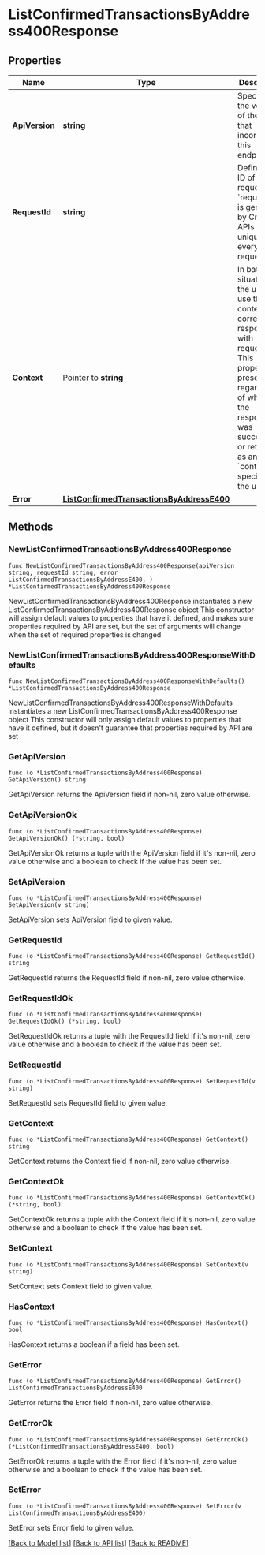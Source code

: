 # ListConfirmedTransactionsByAddress400Response

## Properties

Name | Type | Description | Notes
------------ | ------------- | ------------- | -------------
**ApiVersion** | **string** | Specifies the version of the API that incorporates this endpoint. | 
**RequestId** | **string** | Defines the ID of the request. The &#x60;requestId&#x60; is generated by Crypto APIs and it&#39;s unique for every request. | 
**Context** | Pointer to **string** | In batch situations the user can use the context to correlate responses with requests. This property is present regardless of whether the response was successful or returned as an error. &#x60;context&#x60; is specified by the user. | [optional] 
**Error** | [**ListConfirmedTransactionsByAddressE400**](ListConfirmedTransactionsByAddressE400.md) |  | 

## Methods

### NewListConfirmedTransactionsByAddress400Response

`func NewListConfirmedTransactionsByAddress400Response(apiVersion string, requestId string, error_ ListConfirmedTransactionsByAddressE400, ) *ListConfirmedTransactionsByAddress400Response`

NewListConfirmedTransactionsByAddress400Response instantiates a new ListConfirmedTransactionsByAddress400Response object
This constructor will assign default values to properties that have it defined,
and makes sure properties required by API are set, but the set of arguments
will change when the set of required properties is changed

### NewListConfirmedTransactionsByAddress400ResponseWithDefaults

`func NewListConfirmedTransactionsByAddress400ResponseWithDefaults() *ListConfirmedTransactionsByAddress400Response`

NewListConfirmedTransactionsByAddress400ResponseWithDefaults instantiates a new ListConfirmedTransactionsByAddress400Response object
This constructor will only assign default values to properties that have it defined,
but it doesn't guarantee that properties required by API are set

### GetApiVersion

`func (o *ListConfirmedTransactionsByAddress400Response) GetApiVersion() string`

GetApiVersion returns the ApiVersion field if non-nil, zero value otherwise.

### GetApiVersionOk

`func (o *ListConfirmedTransactionsByAddress400Response) GetApiVersionOk() (*string, bool)`

GetApiVersionOk returns a tuple with the ApiVersion field if it's non-nil, zero value otherwise
and a boolean to check if the value has been set.

### SetApiVersion

`func (o *ListConfirmedTransactionsByAddress400Response) SetApiVersion(v string)`

SetApiVersion sets ApiVersion field to given value.


### GetRequestId

`func (o *ListConfirmedTransactionsByAddress400Response) GetRequestId() string`

GetRequestId returns the RequestId field if non-nil, zero value otherwise.

### GetRequestIdOk

`func (o *ListConfirmedTransactionsByAddress400Response) GetRequestIdOk() (*string, bool)`

GetRequestIdOk returns a tuple with the RequestId field if it's non-nil, zero value otherwise
and a boolean to check if the value has been set.

### SetRequestId

`func (o *ListConfirmedTransactionsByAddress400Response) SetRequestId(v string)`

SetRequestId sets RequestId field to given value.


### GetContext

`func (o *ListConfirmedTransactionsByAddress400Response) GetContext() string`

GetContext returns the Context field if non-nil, zero value otherwise.

### GetContextOk

`func (o *ListConfirmedTransactionsByAddress400Response) GetContextOk() (*string, bool)`

GetContextOk returns a tuple with the Context field if it's non-nil, zero value otherwise
and a boolean to check if the value has been set.

### SetContext

`func (o *ListConfirmedTransactionsByAddress400Response) SetContext(v string)`

SetContext sets Context field to given value.

### HasContext

`func (o *ListConfirmedTransactionsByAddress400Response) HasContext() bool`

HasContext returns a boolean if a field has been set.

### GetError

`func (o *ListConfirmedTransactionsByAddress400Response) GetError() ListConfirmedTransactionsByAddressE400`

GetError returns the Error field if non-nil, zero value otherwise.

### GetErrorOk

`func (o *ListConfirmedTransactionsByAddress400Response) GetErrorOk() (*ListConfirmedTransactionsByAddressE400, bool)`

GetErrorOk returns a tuple with the Error field if it's non-nil, zero value otherwise
and a boolean to check if the value has been set.

### SetError

`func (o *ListConfirmedTransactionsByAddress400Response) SetError(v ListConfirmedTransactionsByAddressE400)`

SetError sets Error field to given value.



[[Back to Model list]](../README.md#documentation-for-models) [[Back to API list]](../README.md#documentation-for-api-endpoints) [[Back to README]](../README.md)


